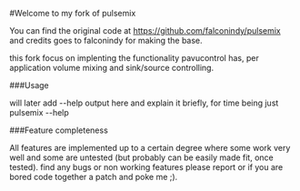 #Welcome to my fork of pulsemix

You can find the original code at https://github.com/falconindy/pulsemix
and credits goes to falconindy for making the base.

this fork focus on implenting the functionality pavucontrol has, per application volume mixing and sink/source controlling.

###Usage

will later add --help output here and explain it briefly, for time being just pulsemix --help

###Feature completeness

All features are implemented up to a certain degree where some work very well and some are untested (but probably can be easily made fit, once tested).
find any bugs or non working features please report or if you are bored code together a patch and poke me ;).
